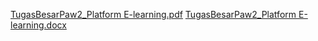 [TugasBesarPaw2_Platform E-learning.pdf](https://github.com/user-attachments/files/18413369/TugasBesarPaw2_Platform.E-learning.pdf)
[TugasBesarPaw2_Platform E-learning.docx](https://github.com/user-attachments/files/18413367/TugasBesarPaw2_Platform.E-learning.docx)
